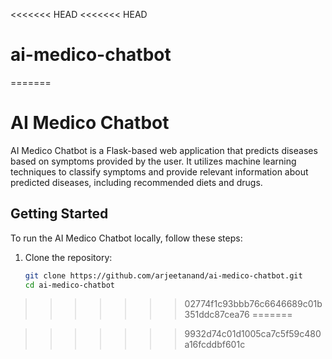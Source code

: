<<<<<<< HEAD
<<<<<<< HEAD
# ai-medico-chatbot
=======
# AI Medico Chatbot

AI Medico Chatbot is a Flask-based web application that predicts diseases based on symptoms provided by the user. It utilizes machine learning techniques to classify symptoms and provide relevant information about predicted diseases, including recommended diets and drugs.

## Getting Started

To run the AI Medico Chatbot locally, follow these steps:

1. Clone the repository:
   ```bash
   git clone https://github.com/arjeetanand/ai-medico-chatbot.git
   cd ai-medico-chatbot
>>>>>>> 02774f1c93bbb76c6646689c01b351ddc87cea76
=======

>>>>>>> 9932d74c01d1005ca7c5f59c480a16fcddbf601c
